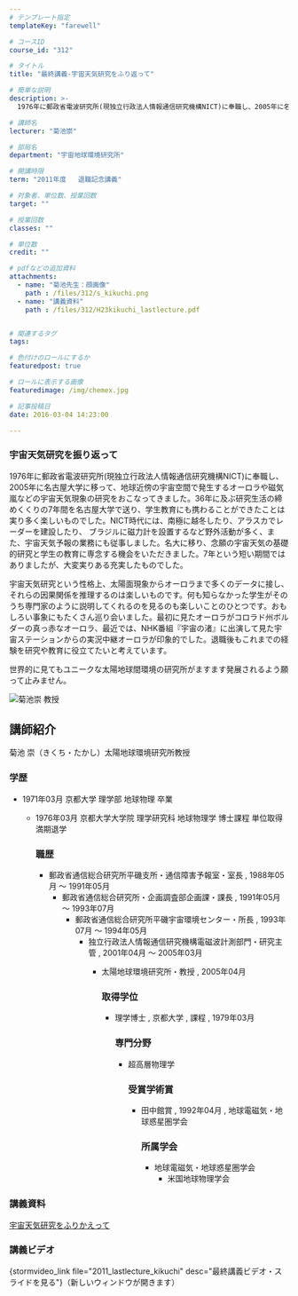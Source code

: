 ```yaml
---
# テンプレート指定
templateKey: "farewell"

# コースID
course_id: "312"

# タイトル
title: "最終講義-宇宙天気研究をふり返って"

# 簡単な説明
description: >-
  1976年に郵政省電波研究所(現独立行政法人情報通信研究機構NICT)に奉職し、2005年に名古屋大学に移って、地球近傍の宇宙空間で発生するオーロラや磁気嵐などの宇宙天気現象の研究をおこなってきま...

# 講師名
lecturer: "菊池崇"

# 部局名
department: "宇宙地球環境研究所"

# 開講時限
term: "2011年度	退職記念講義"

# 対象者、単位数、授業回数
target: ""

# 授業回数
classes: ""

# 単位数
credit: ""

# pdfなどの追加資料
attachments: 
  - name: "菊池先生：顔画像" 
    path : /files/312/s_kikuchi.png
  - name: "講義資料" 
    path : /files/312/H23kikuchi_lastlecture.pdf


# 関連するタグ
tags:

# 色付けのロールにするか
featuredpost: true

# ロールに表示する画像
featuredimage: /img/chemex.jpg

# 記事投稿日
date: 2016-03-04 14:23:00

---
```

### 宇宙天気研究を振り返って 

1976年に郵政省電波研究所(現独立行政法人情報通信研究機構NICT)に奉職し、2005年に名古屋大学に移って、地球近傍の宇宙空間で発生するオーロラや磁気嵐などの宇宙天気現象の研究をおこなってきました。36年に及ぶ研究生活の締 めくくりの7年間を名古屋大学で送り、学生教育にも携わることができたことは実り多く楽しいものでした。NICT時代には、南極に越冬したり、アラスカでレーダーを建設したり、 ブラジルに磁力計を設置するなど野外活動が多く、また、宇宙天気予報の業務にも従事しました。名大に移り、念願の宇宙天気の基礎的研究と学生の教育に専念する機会をいただきました。7年という短い期間ではありましたが、大変実りある充実したものでした。 

宇宙天気研究という性格上、太陽面現象からオーロラまで多くのデータに接し、それらの因果関係を推理するのは楽しいものです。何も知らなかった学生がそのうち専門家のように説明してくれるのを見るのも楽しいことのひとつです。おもしろい事象にもたくさん巡り会いました。最初に見たオーロラがコロラド州ボルダーの真っ赤なオーロラ、最近では、NHK番組『宇宙の渚』に出演して見た宇宙ステーションからの実況中継オーロラが印象的でした。退職後もこれまでの経験を研究や教育に役立てたいと考えています。

世界的に見てもユニークな太陽地球間環境の研究所がますます発展されるよう願って止みません。

![菊池崇 教授](/files/312/s_kikuchi.png) 
## 講師紹介

菊池 崇（きくち・たかし）太陽地球環境研究所教授 

### 学歴

  * 1971年03月 京都大学 理学部 地球物理 卒業 
      * 1976年03月 京都大学大学院 理学研究科 地球物理学 博士課程 単位取得満期退学  
        ### 職歴
        
          * 郵政省通信総合研究所平磯支所・通信障害予報室・室長 , 1988年05月 〜 1991年05月 
              * 郵政省通信総合研究所・企画調査部企画課・課長 , 1991年05月 〜 1993年07月 
                  * 郵政省通信総合研究所平磯宇宙環境センター・所長 , 1993年07月 〜 1994年05月 
                      * 独立行政法人情報通信研究機構電磁波計測部門・研究主管 , 2001年04月 〜 2005年03月 
                          * 太陽地球環境研究所・教授 , 2005年04月  
                            ### 取得学位
                            
                              * 理学博士 , 京都大学 , 課程 , 1979年03月  
                                ### 専門分野
                                
                                  * 超高層物理学  
                                    ### 受賞学術賞
                                    
                                      * 田中館賞 , 1992年04月 , 地球電磁気・地球惑星圏学会  
                                        ### 所属学会
                                        
                                          * 地球電磁気・地球惑星圏学会 
                                              * 米国地球物理学会 
### 講義資料


[宇宙天気研究をふりかえって](/files/312/H23kikuchi_lastlecture.pdf) 

### 講義ビデオ

{stormvideo_link file="2011_lastlecture_kikuchi" desc="最終講義ビデオ・スライドを見る"}（新しいウィンドウが開きます）